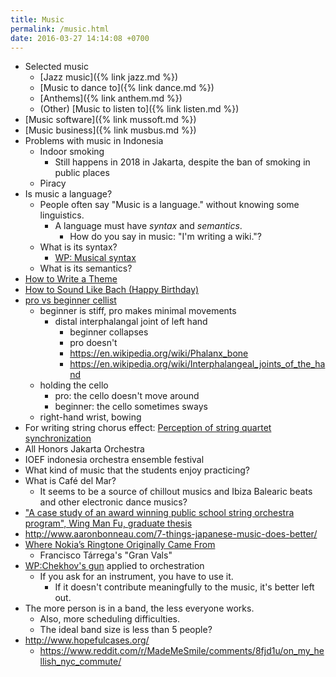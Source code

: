 ```yaml
---
title: Music
permalink: /music.html
date: 2016-03-27 14:14:08 +0700
---
```


- Selected music
    - [Jazz music]({% link jazz.md %})
    - [Music to dance to]({% link dance.md %})
    - [Anthems]({% link anthem.md %})
    - (Other) [Music to listen to]({% link listen.md %})
- [Music software]({% link mussoft.md %})
- [Music business]({% link musbus.md %})
- Problems with music in Indonesia
    - Indoor smoking
        - Still happens in 2018 in Jakarta, despite the ban of smoking in public places
    - Piracy
- Is music a language?
    - People often say "Music is a language." without knowing some linguistics.
        - A language must have *syntax* and *semantics*.
            - How do you say in music: "I'm writing a wiki."?
    - What is its syntax?
        - [WP: Musical syntax](https://en.wikipedia.org/wiki/Musical_syntax)
    - What is its semantics?
- [How to Write a Theme](https://www.youtube.com/watch?v=wHp9kQdPLuE)
- [How to Sound Like Bach (Happy Birthday)](https://www.youtube.com/watch?v=hPvAqyDd1aI)
- [pro vs beginner cellist](https://www.youtube.com/watch?v=RhXnff1daXk )
    - beginner is stiff, pro makes minimal movements
        - distal interphalangal joint of left hand
            - beginner collapses
            - pro doesn't
            - https://en.wikipedia.org/wiki/Phalanx_bone
            - https://en.wikipedia.org/wiki/Interphalangeal_joints_of_the_hand
    - holding the cello
        - pro: the cello doesn't move around
        - beginner: the cello sometimes sways
    - right-hand wrist, bowing
- For writing string chorus effect: [Perception of string quartet synchronization](https://www.ncbi.nlm.nih.gov/pmc/articles/PMC4196478/)
- All Honors Jakarta Orchestra
- IOEF indonesia orchestra ensemble festival
- What kind of music that the students enjoy practicing?
- What is Café del Mar?
    - It seems to be a source of chillout musics and Ibiza Balearic beats and other electronic dance musics?
- ["A case study of an award winning public school string orchestra program", Wing Man Fu, graduate thesis]( https://etd.ohiolink.edu/rws_etd/document/get/bgsu1242663220/inline)
- http://www.aaronbonneau.com/7-things-japanese-music-does-better/
- [Where Nokia’s Ringtone Originally Came From](https://www.youtube.com/watch?v=B5FaG6dgAxc)
    - Francisco Tárrega's "Gran Vals"
- [WP:Chekhov's gun](https://en.wikipedia.org/wiki/Chekhov%27s_gun) applied to orchestration
    - If you ask for an instrument, you have to use it.
        - If it doesn't contribute meaningfully to the music, it's better left out.
- The more person is in a band, the less everyone works.
    - Also, more scheduling difficulties.
    - The ideal band size is less than 5 people?
- http://www.hopefulcases.org/
    - https://www.reddit.com/r/MadeMeSmile/comments/8fjd1u/on_my_hellish_nyc_commute/
